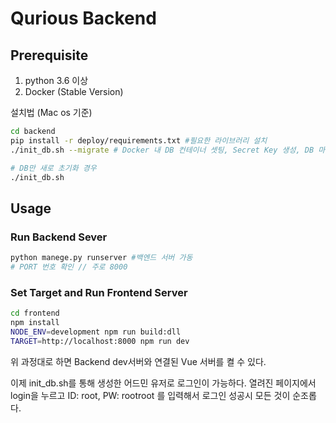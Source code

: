 # Qurious Backend

## Prerequisite

1. python 3.6 이상
2. Docker (Stable Version)

설치법 (Mac os 기준)
``` bash
cd backend
pip install -r deploy/requirements.txt #필요한 라이브러리 설치
./init_db.sh --migrate # Docker 내 DB 컨테이너 셋팅, Secret Key 생성, DB 마이그레이션, admin user 추가

# DB만 새로 초기화 경우
./init_db.sh
```

## Usage

### Run Backend Sever
``` bash
python manege.py runserver #백엔드 서버 가동
# PORT 번호 확인 // 주로 8000
```

### Set Target and Run Frontend Server
``` bash
cd frontend
npm install
NODE_ENV=development npm run build:dll
TARGET=http://localhost:8000 npm run dev
```
위 과정대로 하면 Backend dev서버와 연결된 Vue 서버를 켤 수 있다.

이제 init_db.sh를 통해 생성한 어드민 유저로 로그인이 가능하다. 
열려진 페이지에서 login을 누르고 ID: root, PW: rootroot 를 입력해서 로그인 성공시 모든 것이 순조롭다.

